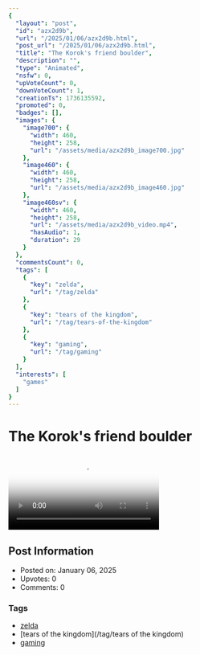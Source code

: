 ```yaml
---
{
  "layout": "post",
  "id": "azx2d9b",
  "url": "/2025/01/06/azx2d9b.html",
  "post_url": "/2025/01/06/azx2d9b.html",
  "title": "The Korok's friend boulder",
  "description": "",
  "type": "Animated",
  "nsfw": 0,
  "upVoteCount": 0,
  "downVoteCount": 1,
  "creationTs": 1736135592,
  "promoted": 0,
  "badges": [],
  "images": {
    "image700": {
      "width": 460,
      "height": 258,
      "url": "/assets/media/azx2d9b_image700.jpg"
    },
    "image460": {
      "width": 460,
      "height": 258,
      "url": "/assets/media/azx2d9b_image460.jpg"
    },
    "image460sv": {
      "width": 460,
      "height": 258,
      "url": "/assets/media/azx2d9b_video.mp4",
      "hasAudio": 1,
      "duration": 29
    }
  },
  "commentsCount": 0,
  "tags": [
    {
      "key": "zelda",
      "url": "/tag/zelda"
    },
    {
      "key": "tears of the kingdom",
      "url": "/tag/tears-of-the-kingdom"
    },
    {
      "key": "gaming",
      "url": "/tag/gaming"
    }
  ],
  "interests": [
    "games"
  ]
}
---
```


# The Korok's friend boulder

<video controls playsinline loop poster="/assets/media/azx2d9b_image460.jpg">
  <source src="/assets/media/azx2d9b_video.mp4" type="video/mp4">
  Your browser does not support the video tag.
</video>

## Post Information

- Posted on: January 06, 2025
- Upvotes: 0
- Comments: 0

### Tags

- [zelda](/tag/zelda)
- [tears of the kingdom](/tag/tears of the kingdom)
- [gaming](/tag/gaming)
